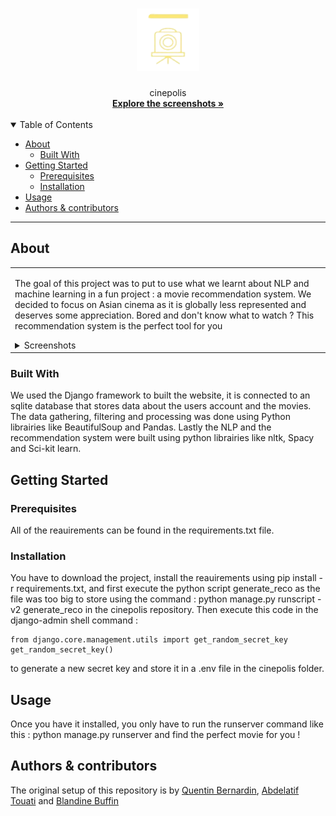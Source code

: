 <h1 align="center">
  <a href="https://github.com/Phebos/cinepolis">
    <!-- Please provide path to your logo here -->
    <img src="docs/images/logo.png" alt="Logo" width="100" height="100">
  </a>
</h1>

<div align="center">
  cinepolis
  <br />
  <a href="#about"><strong>Explore the screenshots »</strong></a>
  <br />
  <br />
</div>

<details open="open">
<summary>Table of Contents</summary>

- [About](#about)
  - [Built With](#built-with)
- [Getting Started](#getting-started)
  - [Prerequisites](#prerequisites)
  - [Installation](#installation)
- [Usage](#usage)
- [Authors & contributors](#authors--contributors)
</details>

---

## About

<table><tr><td>

The goal of this project was to put to use what we learnt about NLP and machine learning in a fun project : a movie recommendation system. We decided to focus on Asian cinema as it is globally less represented and deserves some appreciation.
Bored and don't know what to watch ? This recommendation system is the perfect tool for you

<details>
<summary>Screenshots</summary>
<br>

|      Homepage      |      Recommendation page      |
| :----------------: | :---------------------------: |
| <img src="docs/images/homepage.gif" title="Home Page" width="25%"> | <img src="docs/images/recommendation.gif" title="Login Page" width="25%"> |

</details>

</td></tr></table>

### Built With

We used the Django framework to built the website, it is connected to an sqlite database that stores data about the users account and the movies. The data gathering, filtering and processing was done using Python librairies like BeautifulSoup and Pandas. Lastly the NLP and the recommendation system were built using python librairies like nltk, Spacy and Sci-kit learn.

## Getting Started

### Prerequisites

All of the reauirements can be found in the requirements.txt file.

### Installation

You have to download the project, install the reauirements using pip install -r requirements.txt, and first execute the python script generate_reco as the file was too big to store using the command : python manage.py runscript -v2 generate_reco in the cinepolis repository. Then execute this code in the django-admin shell command :
```
from django.core.management.utils import get_random_secret_key  
get_random_secret_key()
```

to generate a new secret key and store it in a .env file in the cinepolis folder.
## Usage

 Once you have it installed, you only have to run the runserver command like this : python manage.py runserver and find the perfect movie for you !


## Authors & contributors

The original setup of this repository is by [Quentin Bernardin](https://github.com/Phebos), [Abdelatif Touati](https://github.com/Phebos) and [Blandine Buffin](https://github.com/Phebos)
